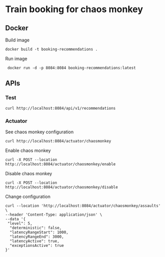 # Train booking for chaos monkey

## Docker
Build image
```shell
docker build -t booking-recommendations .
```

Run image
```shell
 docker run -d -p 8084:8084 booking-recommendations:latest
```

## APIs
### Test
```shell
curl http://localhost:8084/api/v1/recommendations
```

### Actuator
See chaos monkey configuration
```shell
curl http://localhost:8084/actuator/chaosmonkey
```

Enable chaos monkey
```shell
curl -X POST --location http://localhost:8084/actuator/chaosmonkey/enable
```
Disable chaos monkey
```shell
curl -X POST --location http://localhost:8084/actuator/chaosmonkey/disable
```

Change configuration
```shell
curl --location 'http://localhost:8084/actuator/chaosmonkey/assaults' \
--header 'Content-Type: application/json' \
--data '{
 "level": 5,
  "deterministic": false,
  "latencyRangeStart": 1000,
  "latencyRangeEnd": 3000,
  "latencyActive": true,
  "exceptionsActive": true
}'
```
